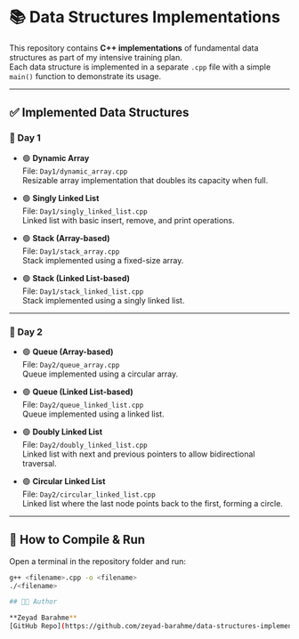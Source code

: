 # 📚 Data Structures Implementations

This repository contains **C++ implementations** of fundamental data structures as part of my intensive training plan.  
Each data structure is implemented in a separate `.cpp` file with a simple `main()` function to demonstrate its usage.

---

## ✅ Implemented Data Structures

### 📅 Day 1
- 🟢 **Dynamic Array**  
  File: `Day1/dynamic_array.cpp`  
  Resizable array implementation that doubles its capacity when full.

- 🟢 **Singly Linked List**  
  File: `Day1/singly_linked_list.cpp`  
  Linked list with basic insert, remove, and print operations.

- 🟢 **Stack (Array-based)**  
  File: `Day1/stack_array.cpp`  
  Stack implemented using a fixed-size array.

- 🟢 **Stack (Linked List-based)**  
  File: `Day1/stack_linked_list.cpp`  
  Stack implemented using a singly linked list.

---

### 📅 Day 2
- 🟢 **Queue (Array-based)**  
  File: `Day2/queue_array.cpp`  
  Queue implemented using a circular array.

- 🟢 **Queue (Linked List-based)**  
  File: `Day2/queue_linked_list.cpp`  
  Queue implemented using a linked list.

- 🟢 **Doubly Linked List**  
  File: `Day2/doubly_linked_list.cpp`  
  Linked list with next and previous pointers to allow bidirectional traversal.

- 🟢 **Circular Linked List**  
  File: `Day2/circular_linked_list.cpp`  
  Linked list where the last node points back to the first, forming a circle.

---

## 🚀 How to Compile & Run

Open a terminal in the repository folder and run:

```bash
g++ <filename>.cpp -o <filename>
./<filename>

## 🧑‍💻 Author

**Zeyad Barahme**  
[GitHub Repo](https://github.com/zeyad-barahme/data-structures-implementations)
